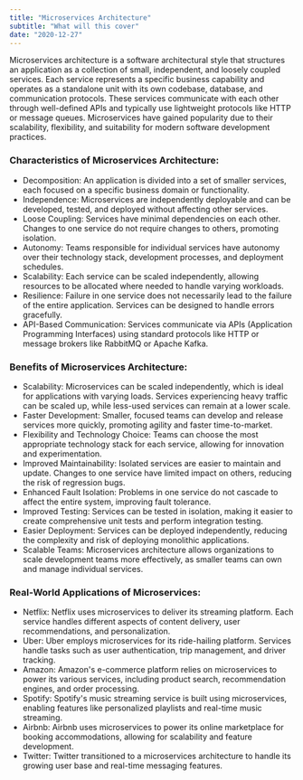 ```yaml
---
title: "Microservices Architecture"
subtitle: "What will this cover"
date: "2020-12-27"
---
```



Microservices architecture is a software architectural style that structures an application as a collection of small, independent, and loosely coupled services. Each service represents a specific business capability and operates as a standalone unit with its own codebase, database, and communication protocols. These services communicate with each other through well-defined APIs and typically use lightweight protocols like HTTP or message queues. Microservices have gained popularity due to their scalability, flexibility, and suitability for modern software development practices.

### Characteristics of Microservices Architecture:

- Decomposition: An application is divided into a set of smaller services, each focused on a specific business domain or functionality.
- Independence: Microservices are independently deployable and can be developed, tested, and deployed without affecting other services.
- Loose Coupling: Services have minimal dependencies on each other. Changes to one service do not require changes to others, promoting isolation.
- Autonomy: Teams responsible for individual services have autonomy over their technology stack, development processes, and deployment schedules.
- Scalability: Each service can be scaled independently, allowing resources to be allocated where needed to handle varying workloads.
- Resilience: Failure in one service does not necessarily lead to the failure of the entire application. Services can be designed to handle errors gracefully.
- API-Based Communication: Services communicate via APIs (Application Programming Interfaces) using standard protocols like HTTP or message brokers like RabbitMQ or Apache Kafka.

### Benefits of Microservices Architecture:

- Scalability: Microservices can be scaled independently, which is ideal for applications with varying loads. Services experiencing heavy traffic can be scaled up, while less-used services can remain at a lower scale.
- Faster Development: Smaller, focused teams can develop and release services more quickly, promoting agility and faster time-to-market.
- Flexibility and Technology Choice: Teams can choose the most appropriate technology stack for each service, allowing for innovation and experimentation.
- Improved Maintainability: Isolated services are easier to maintain and update. Changes to one service have limited impact on others, reducing the risk of regression bugs.
- Enhanced Fault Isolation: Problems in one service do not cascade to affect the entire system, improving fault tolerance.
- Improved Testing: Services can be tested in isolation, making it easier to create comprehensive unit tests and perform integration testing.
- Easier Deployment: Services can be deployed independently, reducing the complexity and risk of deploying monolithic applications.
- Scalable Teams: Microservices architecture allows organizations to scale development teams more effectively, as smaller teams can own and manage individual services.

### Real-World Applications of Microservices:

- Netflix: Netflix uses microservices to deliver its streaming platform. Each service handles different aspects of content delivery, user recommendations, and personalization.
- Uber: Uber employs microservices for its ride-hailing platform. Services handle tasks such as user authentication, trip management, and driver tracking.
- Amazon: Amazon's e-commerce platform relies on microservices to power its various services, including product search, recommendation engines, and order processing.
- Spotify: Spotify's music streaming service is built using microservices, enabling features like personalized playlists and real-time music streaming.
- Airbnb: Airbnb uses microservices to power its online marketplace for booking accommodations, allowing for scalability and feature development.
- Twitter: Twitter transitioned to a microservices architecture to handle its growing user base and real-time messaging features.